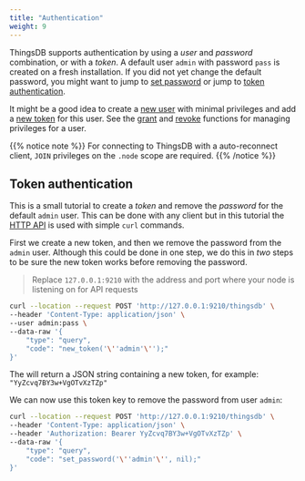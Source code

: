 ```yaml
---
title: "Authentication"
weight: 9
---
```


ThingsDB supports authentication by using a *user* and *password* combination, or with a *token*. A default user `admin` with password `pass` is created on a fresh installation.
If you did not yet change the default password, you might want to jump to [set password](../../thingsdb-api/set_password) or jump to [token authentication](#token-authentication).

It might be a good idea to create a [new user](../../thingsdb-api/new_user) with minimal privileges and add a [new token](../../thingsdb-api/new_token) for this user.
See the [grant](../../thingsdb-api/grant) and [revoke](../../thingsdb-api/revoke) functions for managing privileges for a user.

{{% notice note %}}
For connecting to ThingsDB with a auto-reconnect client, `JOIN` privileges on the `.node` scope are required.
{{% /notice %}}

## Token authentication

This is a small tutorial to create a *token* and remove the *password* for the default `admin` user.
This can be done with any client but in this tutorial the [HTTP API](../http-api) is used with simple `curl`
commands.

First we create a new token, and then we remove the password from the `admin` user.
Although this could be done in one step, we do this in *two* steps to be sure the new token
works before removing the password.

> Replace `127.0.0.1:9210` with the address and port where your node is listening on for API requests

```bash
curl --location --request POST 'http://127.0.0.1:9210/thingsdb' \
--header 'Content-Type: application/json' \
--user admin:pass \
--data-raw '{
    "type": "query",
    "code": "new_token('\''admin'\'');"
}'
```

The will return a JSON string containing a new token, for example: `"YyZcvq7BY3w+VgOTvXzTZp"`

We can now use this token key to remove the password from user `admin`:

```bash
curl --location --request POST 'http://127.0.0.1:9210/thingsdb' \
--header 'Content-Type: application/json' \
--header 'Authorization: Bearer YyZcvq7BY3w+VgOTvXzTZp' \
--data-raw '{
    "type": "query",
    "code": "set_password('\''admin'\'', nil);"
}'
```
